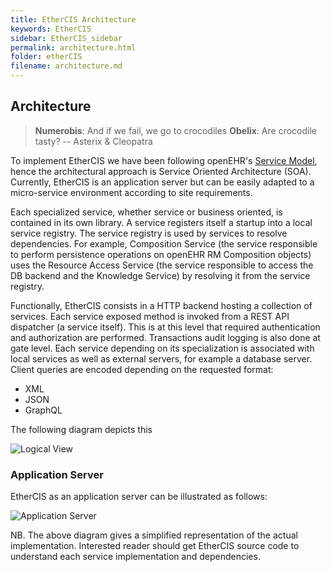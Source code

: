 ```yaml
---
title: EtherCIS Architecture
keywords: EtherCIS
sidebar: EtherCIS_sidebar
permalink: architecture.html
folder: etherCIS
filename: architecture.md
---
```


## Architecture
> **Numerobis**: And if we fail, we go to crocodiles
> **Obelix**: Are crocodile tasty?
> -- <citation>Asterix & Cleopatra</citation>

To implement EtherCIS we have been following openEHR's [Service Model](http://www.openehr.org/releases/BASE/latest/docs/architecture_overview/architecture_overview.html#_service_model_sm), hence the architectural approach is Service Oriented Architecture (SOA). Currently, EtherCIS is an application server but can be easily adapted to a micro-service environment according to site requirements.

Each specialized service, whether service or business oriented, is contained in its own library. A service registers itself a startup into a local service registry. The service registry is used by services to resolve dependencies. For example, Composition Service (the service responsible to perform persistence operations on  openEHR RM Composition objects) uses the Resource Access Service (the service responsible to access the DB backend and the Knowledge Service) by resolving it from the service registry.

Functionally, EtherCIS consists in a HTTP backend hosting a collection of services. Each service exposed method is invoked from a REST API dispatcher (a service itself). This is at this level that required authentication and authorization are performed. Transactions audit logging is also done at gate level. Each service depending on its specialization is associated with local services as well as external servers, for example a database server. Client queries are encoded depending on the requested format:

- XML
- JSON
- GraphQL

The following diagram depicts this

![Logical View](http://docs.ethercis.org/images/functional_view.jpg)

### Application Server

EtherCIS as an application server can be illustrated as follows:

![Application Server](http://docs.ethercis.org/images/application_server.png)

NB. The above diagram gives a simplified representation of the actual implementation. Interested reader should get EtherCIS source code to understand each service implementation and dependencies.

